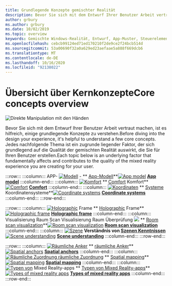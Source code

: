 ```yaml
---
title: Grundlegende Konzepte gemischter Realität
description: Bevor Sie sich mit dem Entwurf Ihrer Benutzer Arbeit vertraut machen, ist es hilfreich, einige grundlegende Konzepte zu verstehen. Jedes nachfolgende Thema ist ein zugrunde liegender Faktor, der sich grundlegend auf die Qualität der gemischten Realität auswirkt, die Sie für Ihren Benutzer erstellen.
author: grbury
ms.author: grbury
ms.date: 10/02/2019
ms.topic: overview
keywords: Gemischte Windows-Realität, Entwurf, App-Muster, Steuerelemente, Stil, hololens, Interaktion, UX-Elemente, Verhaltensweisen, Bausteine
ms.openlocfilehash: cebcb99124ed71ed170210f2de9ce2f24bcb514d
ms.sourcegitcommit: 53a00690f32a0a629ed23aefaae5a888f669dcb6
ms.translationtype: MT
ms.contentlocale: de-DE
ms.lasthandoff: 10/16/2020
ms.locfileid: "92138022"
---
```

# <a name="core-concepts-overview"></a><span data-ttu-id="ee3d4-105">Übersicht über Kernkonzepte</span><span class="sxs-lookup"><span data-stu-id="ee3d4-105">Core concepts overview</span></span>

![Direkte Manipulation mit den Händen](images/05_CoreConcepts.png)


<span data-ttu-id="ee3d4-107">Bevor Sie sich mit dem Entwurf Ihrer Benutzer Arbeit vertraut machen, ist es hilfreich, einige grundlegende Konzepte zu verstehen.</span><span class="sxs-lookup"><span data-stu-id="ee3d4-107">Before diving into the design your experience, it's helpful to understand a few core concepts.</span></span> <span data-ttu-id="ee3d4-108">Jedes nachfolgende Thema ist ein zugrunde liegender Faktor, der sich grundlegend auf die Qualität der gemischten Realität auswirkt, die Sie für Ihren Benutzer erstellen.</span><span class="sxs-lookup"><span data-stu-id="ee3d4-108">Each topic below is an underlying factor that fundamentally affects and contributes to the quality of the mixed reality experience you are creating for your user.</span></span> 

:::row:::
    :::column:::
        <span data-ttu-id="ee3d4-109">APP- [ ![ Modell](images/teleportation-640px.png)](app-model.md) - \*\* [App-Modell](app-model.md)\*\*</span><span class="sxs-lookup"><span data-stu-id="ee3d4-109">[![App model](images/teleportation-640px.png)](app-model.md) **[App model](app-model.md)**</span></span>
    :::column-end:::
    :::column:::
       <span data-ttu-id="ee3d4-110">[ ![ Komfort](images/comfort-chart.PNG)](comfort.md) \*\* [Comfort](comfort.md) Komfort\*\*</span><span class="sxs-lookup"><span data-stu-id="ee3d4-110">[![Comfort](images/comfort-chart.PNG)](comfort.md) **[Comfort](comfort.md)**</span></span>
    :::column-end:::
    :::column:::
        <span data-ttu-id="ee3d4-111">[ ![ Koordinaten](images/coordinate-systems.PNG)](coordinate-systems.md) \*\* [Systeme](coordinate-systems.md) Koordinatensysteme\*\*</span><span class="sxs-lookup"><span data-stu-id="ee3d4-111">[![Coordinate systems](images/coordinate-systems.PNG)](coordinate-systems.md) **[Coordinate systems](coordinate-systems.md)**</span></span>
    :::column-end:::
:::row-end:::

:::row:::
    :::column:::
        <span data-ttu-id="ee3d4-112">[ ![ Holographic](images/destinationmars-750px.png)](holographic-frame.md) Frame \*\* [Holographic](holographic-frame.md) Frame\*\*</span><span class="sxs-lookup"><span data-stu-id="ee3d4-112">[![Holographic frame](images/destinationmars-750px.png)](holographic-frame.md) **[Holographic frame](holographic-frame.md)**</span></span>
    :::column-end:::
    :::column:::
        <span data-ttu-id="ee3d4-113">Visualisierung Raum Scan Visualisierung Raum Überprüfung [ ![ ](images/sr-mixedworld-140429-8pm-00068-1000px.png)](room-scan-visualization.md) \*\* [Room scan visualization](room-scan-visualization.md)\*\*</span><span class="sxs-lookup"><span data-stu-id="ee3d4-113">[![Room scan visualization](images/sr-mixedworld-140429-8pm-00068-1000px.png)](room-scan-visualization.md) **[Room scan visualization](room-scan-visualization.md)**</span></span>
    :::column-end:::
    :::column:::
        <span data-ttu-id="ee3d4-114">[ ![ Szene](images/scene-understanding.png)](scene-understanding.md) **Verständnis von [Szenen Kenntnissen](scene-understanding.md)**</span><span class="sxs-lookup"><span data-stu-id="ee3d4-114">[![Scene understanding](images/scene-understanding.png)](scene-understanding.md) **[Scene understanding](scene-understanding.md)**</span></span>
    :::column-end:::
:::row-end:::

:::row:::
    :::column:::
        <span data-ttu-id="ee3d4-115">[ ![ Räumliche Anker](images/azurespatialanchors.jpg)](spatial-anchors.md) \*\* [räumliche Anker](spatial-anchors.md)\*\*</span><span class="sxs-lookup"><span data-stu-id="ee3d4-115">[![Spatial anchors](images/azurespatialanchors.jpg)](spatial-anchors.md) **[Spatial anchors](spatial-anchors.md)**</span></span>
    :::column-end:::
    :::column:::
        <span data-ttu-id="ee3d4-116">[ ![ Räumliche Zuordnung räumliche Zuordnung](images/surfacereconstruction.jpg)](spatial-mapping.md) \*\* [Spatial mapping](spatial-mapping.md)\*\*</span><span class="sxs-lookup"><span data-stu-id="ee3d4-116">[![Spatial mapping](images/surfacereconstruction.jpg)](spatial-mapping.md) **[Spatial mapping](spatial-mapping.md)**</span></span>
    :::column-end:::
    :::column:::
        <span data-ttu-id="ee3d4-117">[ ![ Typen von](images/enhancedenvironmentapps-640px.jpg)](types-of-mixed-reality-apps.md) Mixed Reality-apps \*\* [Typen von Mixed Reality-apps](types-of-mixed-reality-apps.md)\*\*</span><span class="sxs-lookup"><span data-stu-id="ee3d4-117">[![Types of mixed reality apps](images/enhancedenvironmentapps-640px.jpg)](types-of-mixed-reality-apps.md) **[Types of mixed reality apps](types-of-mixed-reality-apps.md)**</span></span>
    :::column-end:::
:::row-end:::


<br>

<br>

